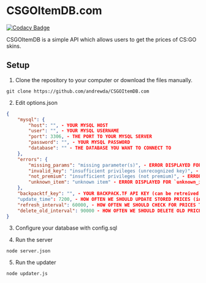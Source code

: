 # CSGOItemDB.com
[![Codacy Badge](https://api.codacy.com/project/badge/3740b21ca3744edb80a376a9a0596ffa)](https://www.codacy.com/app/dassonville-andrew/CSGOItemDB-com)

CSGOItemDB is a simple API which allows users to get the prices of CS:GO skins.

## Setup

1. Clone the repository to your computer or download the files manually.

```
git clone https://github.com/andrewda/CSGOItemDB.com
```

2. Edit options.json

```JSON
{
    "mysql": {
        "host": "", - YOUR MYSQL HOST
        "user": "", - YOUR MYSQL USERNAME
        "port": 3306, - THE PORT TO YOUR MYSQL SERVER
        "password": "", - YOUR MYSQL PASSWORD
        "database": "" - THE DATABASE YOU WANT TO CONNECT TO
    },
    "errors": {
        "missing_params": "missing parameter(s)", - ERROR DISPLAYED FOR `missing_params`
        "invalid_key": "insufficient privileges (unrecognized key)", - ERROR DISPLAYED FOR `invalid_key`
        "not_premium": "insufficient privileges (not premium)", - ERROR DISPLAYED FOR `not_premium`
        "unknown_item": "unknown item" - ERROR DISPLAYED FOR `unknown_item`
    },
    "backpacktf_key": "", - YOUR BACKPACK.TF API KEY (can be retreived from http://backpack.tf/api)
    "update_time": 7200, - HOW OFTEN WE SHOULD UPDATE STORED PRICES (in seconds)
    "refresh_interval": 60000, - HOW OFTEN WE SHOULD CHECK FOR PRICES TO UPDATE (in milliseconds)
    "delete_old_interval": 90000 - HOW OFTEN WE SHOULD DELETE OLD PRICES
}
```

3. Configure your database with config.sql

4. Run the server

```
node server.json
```

5. Run the updater

```
node updater.js
```
